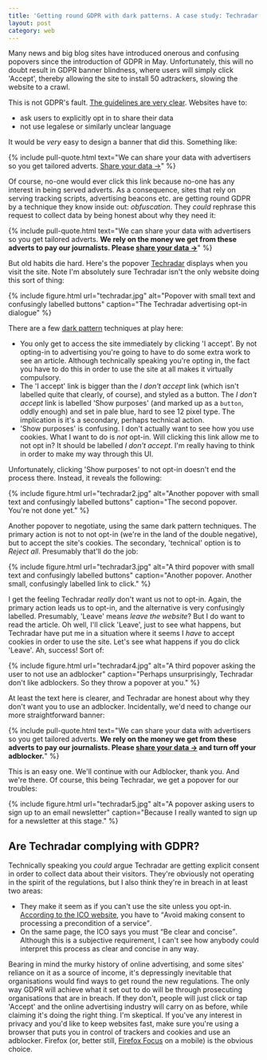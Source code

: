 ```yaml
---
title: 'Getting round GDPR with dark patterns. A case study: Techradar'
layout: post
category: web
---
```


Many news and big blog sites have introduced onerous and confusing popovers since the introduction of GDPR in May. Unfortunately, this will no doubt result in GDPR banner blindness, where users will simply click 'Accept', thereby allowing the site to install 50 adtrackers, slowing the website to a crawl.

This is not GDPR's fault. [The guidelines are very clear](https://ico.org.uk/for-organisations/guide-to-the-general-data-protection-regulation-gdpr/lawful-basis-for-processing/consent/). Websites have to:

- ask users to explicitly opt in to share their data
- not use legalese or similarly unclear language

It would be _very_ easy to design a banner that did this. Something like:

{% include pull-quote.html text="We can share your data with advertisers so you get tailored adverts. <a href='#'>Share your data &rarr;</a>" %}

Of course, no-one would ever click this link because no-one has any interest in being served adverts. As a consequence, sites that rely on serving tracking scripts, advertising beacons etc. are getting round GDPR by a technique they know inside out: <i>obfuscation</i>. They _could_ rephrase this request to collect data by being honest about why they need it:

{% include pull-quote.html text="We can share your data with advertisers so you get tailored adverts. <strong>We rely on the money we get from these adverts to pay our journalists. Please <a href='#'>share your data &rarr;</a></strong>" %}

But old habits die hard. Here's the popover [Techradar](https://www.techradar.com/uk) displays when you visit the site. Note I'm absolutely sure Techradar isn't the only website doing this sort of thing:

{% include figure.html url="techradar.jpg" alt="Popover with small text and confusingly labelled buttons" caption="The Techradar advertising opt-in dialogue" %}

There are a few [dark pattern](https://darkpatterns.org/) techniques at play here:

- You only get to access the site immediately by clicking 'I accept'. By not opting-in to advertising you're going to have to do some extra work to see an article. Although technically speaking you're opting in, the fact you have to do this in order to use the site at all makes it virtually compulsory.
- The 'I accept' link is bigger than the _I don't accept_ link (which isn't labelled quite that clearly, of course), and styled as a button. The _I don't accept_ link is labelled 'Show purposes' (and marked up as a `button`, oddly enough) and set in pale blue, hard to see 12 pixel type. The implication is it's a secondary, perhaps technical action.
- 'Show purposes' is confusing. I don't actually want to see how you use cookies. What I want to do is _not_ opt-in. Will clicking this link allow me to not opt in? It should be labelled _I don't accept_. I'm really having to think in order to make my way through this UI.

Unfortunately, clicking 'Show purposes' to not opt-in doesn't end the process there. Instead, it reveals the following:

{% include figure.html url="techradar2.jpg" alt="Another popover with small text and confusingly labelled buttons" caption="The second popover. You're not done yet." %}

Another popover to negotiate, using the same dark pattern techniques. The primary action is not to not opt-in (we're in the land of the double negative), but to accept the site's cookies. The secondary, 'technical' option is to _Reject all_. Presumably that'll do the job:

{% include figure.html url="techradar3.jpg" alt="A third popover with small text and confusingly labelled buttons" caption="Another popover. Another small, confusingly labelled link to click." %}

I get the feeling Techradar _really_ don't want us not to opt-in. Again, the primary action leads us to opt-in, and the alternative is very confusingly labelled. Presumably, 'Leave' means _leave the website_? But I do want to read the article. Oh well, I'll click 'Leave', just to see what happens, but Techradar have put me in a situation where it seems I _have_ to accept cookies in order to use the site. Let's see what happens if you do click 'Leave'. Ah, success! Sort of:

{% include figure.html url="techradar4.jpg" alt="A third popover asking the user to not use an adblocker" caption="Perhaps unsurprisingly, Techradar don't like adblockers. So they throw a popover at you." %}

At least the text here is clearer, and Techradar are honest about why they don't want you to use an adblocker. Incidentally, we'd need to change our more straightforward banner:

{% include pull-quote.html text="We can share your data with advertisers so you get tailored adverts. <strong>We rely on the money we get from these adverts to pay our journalists. Please <a href='#'>share your data &rarr;</a> and turn off your adblocker.</strong>" %}

This is an easy one. We'll continue with our Adblocker, thank you. And we're there. Of course, this being Techradar, we get a popover for our troubles:

{% include figure.html url="techradar5.jpg" alt="A popover asking users to sign up to an email newsletter" caption="Because I really wanted to sign up for a newsletter at this stage." %}

## Are Techradar complying with GDPR?

Technically speaking you _could_ argue Techradar are getting explicit consent in order to collect data about their visitors.  They're obviously not operating in the spirit of the regulations, but I also think they're in breach in at least two areas:

- They make it seem as if you can't use the site unless you opt-in. [According to the ICO website](https://ico.org.uk/for-organisations/guide-to-the-general-data-protection-regulation-gdpr/lawful-basis-for-processing/consent/), you have to <q>Avoid making consent to processing a precondition of a service</q>.
- On the same page, the ICO says you must <q>Be clear and concise</q>. Although this is a subjective requirement, I can't see how anybody could interpret this process as clear and concise in any way.

Bearing in mind the murky history of online advertising, and some sites' reliance on it as a source of income, it's depressingly inevitable that organisations would find ways to get round the new regulations. The only way GDPR will achieve what it set out to do will be through prosecuting organisations that are in breach. If they don't, people will just click or tap 'Accept' and the online advertising industry will carry on as before, while claiming it's doing the right thing. I'm skeptical. If you've any interest in privacy and you'd like to keep websites fast, make sure you're using a browser that puts you in control of trackers and cookies and use an adblocker. Firefox (or, better still, [Firefox Focus](https://www.mozilla.org/en-GB/firefox/mobile/) on a mobile) is the obvious choice.
